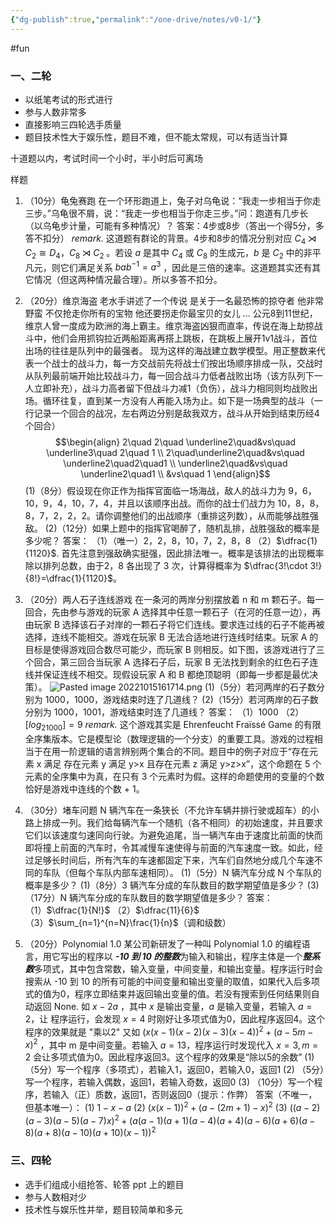 ```yaml
---
{"dg-publish":true,"permalink":"/one-drive/notes/v0-1/"}
---
```



#fun 

### 一、二轮
- 以纸笔考试的形式进行
- 参与人数非常多
- 直接影响三四轮选手质量
- 题目技术性大于娱乐性，题目不难，但不能太常规，可以有适当计算

十道题以内，考试时间一个小时，半小时后可离场

样题
1. （10分）龟兔赛跑
在一个环形跑道上，兔子对乌龟说：“我走一步相当于你走三步。”乌龟很不屑，说：“我走一步也相当于你走三步。”问：跑道有几步长（以乌龟步计量，可能有多种情况）？
答案：4步或8步（答出一个得5分，多答不扣分）
*remark.* 这道题有群论的背景。4步和8步的情况分别对应 $C_4\rtimes C_2\cong D_4$，$C_8 \rtimes C_2$ 。若设 $a$ 是其中 $C_4$ 或 $C_8$ 的生成元，$b$ 是 $C_2$ 中的非平凡元，则它们满足关系 $bab^{-1}=a^3$ ，因此是三倍的速率。这道题其实还有其它情况（但这两种情况最合理）。所以多答不扣分。

2. （20分）维京海盗
老水手讲述了一个传说
是关于一名最恐怖的掠夺者
他非常野蛮 不仅抢走你所有的宝物
他还要拐走你最宝贝的女儿
...
公元8到11世纪，维京人曾一度成为欧洲的海上霸主。维京海盗凶狠而直率，传说在海上劫掠战斗中，他们会用抓钩拉近两船距离再搭上跳板，在跳板上展开1v1战斗，首位出场的往往是队列中的最强者。
现为这样的海战建立数学模型。用正整数来代表一个战士的战斗力，每一方交战前先将战士们按出场顺序排成一队，交战时从队列最前端开始比较战斗力，每一回合战斗力低者战败出场（该方队列下一人立即补充），战斗力高者留下但战斗力减1（负伤），战斗力相同则均战败出场。循环往复，直到某一方没有人再能入场为止。如下是一场典型的战斗（一行记录一个回合的战况，左右两边分别是敌我双方，战斗从开始到结束历经4个回合）
$$\begin{align}
2\quad  2\quad  \underline2\quad&vs\quad \underline3\quad  2\quad 1 \\
2\quad\underline2\quad&vs\quad \underline2\quad2\quad1 \\
\underline2\quad&vs\quad \underline2\quad1 \\
&vs\quad 1
\end{align}$$
(1)（8分）假设现在你正作为指挥官面临一场海战，敌人的战斗力为 $9，6，10，9，4，10，7，4$，并且以该顺序出战。而你的战士们战力为 $10，8，8，8，7，2，2，2$。请你调整他们的出战顺序（重排这列数），从而能够战胜强敌。
(2)（12分）如果上题中的指挥官喝醉了，随机乱排，战胜强敌的概率是多少呢？
答案：
（1）（唯一）$2，2，8，10，7，2，8，8$
（2）$\dfrac{1}{1120}$. 首先注意到强敌确实挺强，因此排法唯一。概率是该排法的出现概率除以排列总数，由于2，8 各出现了 3 次，计算得概率为 $\dfrac{3!\cdot 3!}{8!}=\dfrac{1}{1120}$。

3. （20分）两人石子连线游戏
在一条河的两岸分别摆放着 n 和 m 颗石子。每一回合，先由参与游戏的玩家 A 选择其中任意一颗石子（在河的任意一边），再由玩家 B 选择该石子对岸的一颗石子将它们连线。要求连过线的石子不能再被选择，连线不能相交。游戏在玩家 B 无法合适地进行连线时结束。玩家 A 的目标是使得游戏回合数尽可能少，而玩家 B 则相反。如下图，该游戏进行了三个回合，第三回合当玩家 A 选择石子后，玩家 B 无法找到剩余的红色石子连线并保证连线不相交。现假设玩家 A 和 B 都绝顶聪明（即每一步都是最优决策）。
![Pasted image 20221015161714.png](/img/user/OneDrive/Notes/Pasted%20image%2020221015161714.png)
(1)（5分）若河两岸的石子数分别为 1000，1000，游戏结束时连了几道线？
(2)（15分）若河两岸的石子数分别为 1000，1001，游戏结束时连了几道线？
答案：
（1）1000
（2）$[log_21000]=9$
*remark.* 这个游戏其实是 Ehrenfeucht Fraïssé Game 的有限全序集版本。它是模型论（数理逻辑的一个分支）的重要工具。游戏的过程相当于在用一阶逻辑的语言辨别两个集合的不同。题目中的例子对应于“存在元素 x 满足 存在元素 y 满足 y>x 且存在元素 z 满足 y>z>x”，这个命题在 5 个元素的全序集中为真，在只有 3 个元素时为假。这样的命题使用的变量的个数恰好是游戏中连线的个数 + 1。

4. （30分）堵车问题
N 辆汽车在一条狭长（不允许车辆并排行驶或超车）的小路上排成一列。我们给每辆汽车一个随机（各不相同）的初始速度，并且要求它们以该速度匀速同向行驶。为避免追尾，当一辆汽车由于速度比前面的快而即将撞上前面的汽车时，令其减慢车速使得与前面的汽车速度一致。如此，经过足够长时间后，所有汽车的车速都固定下来，汽车们自然地分成几个车速不同的车队（但每个车队内部车速相同）。
(1)（5分）N 辆汽车分成 N 个车队的概率是多少？
(1)（8分）3 辆汽车分成的车队数目的数学期望值是多少？
(3)（17分）N 辆汽车分成的车队数目的数学期望值是多少？
答案：
（1）$\dfrac{1}{N!}$
（2）$\dfrac{11}{6}$
（3）$\sum_{n=1}^{n=N}\frac{1}{n}$（调和级数）

5. （20分）Polynomial 1.0
某公司新研发了一种叫 Polynomial 1.0 的编程语言，用它写出的程序以 ***-10 到 10 的整数***为输入和输出，程序主体是一个***整系数***多项式，其中包含常数，输入变量，中间变量，和输出变量。程序运行时会搜索从 -10 到 10 的所有可能的中间变量和输出变量的取值，如果代入后多项式的值为0，程序立即结束并返回输出变量的值。若没有搜索到任何结果则自动返回 None.
如 $x-2a$ ，其中 $x$ 是输出变量，$a$ 是输入变量，若输入 $a=2$，让 程序运行，会发现 $x=4$ 时刚好让多项式值为0，因此程序返回4。这个程序的效果就是 "乘以2"
又如 $(x(x-1)(x-2)(x-3)(x-4))^2 + (a - 5m - x)^2$ ，其中 m 是中间变量。若输入 $a=13$，程序运行时发现代入 $x=3,m=2$ 会让多项式值为0。因此程序返回3。这个程序的效果是“除以5的余数”
(1) （5分）写一个程序（多项式），若输入1，返回0，若输入0，返回1
(2) （5分）写一个程序，若输入偶数，返回1，若输入奇数，返回0
(3) （10分）写一个程序，若输入（正）质数，返回1，否则返回0（提示：作弊）
答案（不唯一，但基本唯一）：
(1) $1-x-a$
(2) $(x(x-1))^2+(a-(2m+1)-x)^2$
(3) $((a-2)(a-3)(a-5)(a-7)x)^2+(a(a-1)(a+1)(a-4)(a+4)(a-6)(a+6)(a-8)(a+8)(a-10)(a+10)(x-1))^2$


### 三、四轮
- 选手们组成小组抢答、轮答 ppt 上的题目
- 参与人数相对少
- 技术性与娱乐性并举，题目较简单和多元

